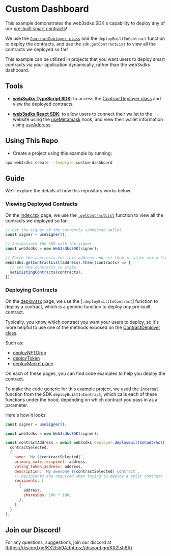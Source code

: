 # Custom Dashboard

This example demonstrates the web3sdks SDK's capability to deploy any of our [pre-built smart contracts](https://docs.web3sdks.com/pre-built-contracts)!

We use the [`ContractDeployer class`](https://docs.web3sdks.com/typescript/sdk.contractdeployer) and the `deployBuiltInContract` function to deploy the contracts, and use the `sdk.getContractList` to view all the contracts we deployed so far!

This example can be utilized in projects that you want users to deploy smart contracts via your application dynamically, rather than the web3sdks dashboard.

## Tools

- [**web3sdks TypeScript SDK**](https://docs.web3sdks.com/typescript/): to access the [ContractDeployer class](https://docs.web3sdks.com/typescript/sdk.contractdeployer) and view the deployed contracts.

- [**web3sdks React SDK**](https://docs.web3sdks.com/react/): to allow users to connect their wallet to the website using the [useMetamask](https://docs.web3sdks.com/react/react.usemetamask) hook, and view their wallet information using [useAddress](https://docs.web3sdks.com/react/react.useaddress).

## Using This Repo

- Create a project using this example by running:

```bash
npx web3sdks create --template custom-dashboard
```

## Guide

We'll explore the details of how this repository works below.

### Viewing Deployed Contracts

On the [index.tsx](./pages/index.tsx) page, we use the [`.getContractList`](https://docs.web3sdks.com/typescript/sdk.web3sdkssdk.getcontractlist#web3sdkssdkgetcontractlist-method) function to view all the contracts we deployed so far:

```jsx
// Get the signer of the currently connected wallet
const signer = useSigner();

// Instantiate the SDK with the signer
const web3sdks = new Web3sdksSDK(signer);

// Fetch the contracts for this address and set them in state using the SDK
web3sdks.getContractList(address).then((contracts) => {
  // set the contracts in state
  setExistingContracts(contracts);
});
```

### Deploying Contracts

On the [deploy.tsx](./pages/deploy.tsx) page, we use the [`.deployBuiltInContract`] function to deploy a contract, which is a generic function to deploy _any_ pre-built contract.

Typically, you know which contract you want your users to deploy, so it's more helpful to use one of the methods exposed on the [ContractDeployer class](https://docs.web3sdks.com/typescript/sdk.contractdeployer#contractdeployer-class).

Such as:

- [deployNFTDrop](https://docs.web3sdks.com/typescript/sdk.contractdeployer.deploynftdrop)
- [deployToken](https://docs.web3sdks.com/typescript/sdk.contractdeployer.deploytoken)
- [deployMarketplace](https://docs.web3sdks.com/typescript/sdk.contractdeployer.deploymarketplace)

On each of these pages, you can find code examples to help you deploy the contract.

To make the code generic for this example project, we used the `internal` function from the SDK `deployBuiltInContract`, which calls each of these functions under the hood, depending on which contract you pass in as a parameter.

Here's how it looks:

```jsx
const signer = useSigner();

const web3sdks = new Web3sdksSDK(signer);

const contractAddress = await web3sdks.deployer.deployBuiltInContract(
  contractSelected,
  {
    name: `My ${contractSelected}`,
    primary_sale_recipient: address,
    voting_token_address: address,
    description: `My awesome ${contractSelected} contract`,
    // Recipients are required when trying to deploy a split contract
    recipients: [
      {
        address,
        sharesBps: 100 * 100,
      },
    ],
  }
);
```

## Join our Discord!

For any questions, suggestions, join our discord at [https://discord.gg/KX2tsh9A](https://discord.gg/KX2tsh9A).
